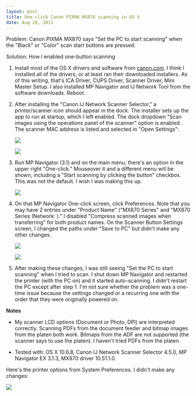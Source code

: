 ```yaml
---
layout: post
title: One-click Canon PIXMA MX870 scanning in OS X
date: Aug 28, 2011
---
```


Problem: Canon PIXMA MX870 says "Set the PC to start scanning" when the "Black" or "Color" scan start buttons are pressed.

Solution: How I enabled one-button scanning

1. Install most of the OS X drivers and software from [canon.com](http://usa.canon.com/cusa/consumer/products/printers_multifunction/office_all_in_one_inkjet_printers/pixma_mx870#DriversAndSoftware). I think I installed all of the drivers, or at least ran their downloaded installers. As of this writing, that's ICA Driver, CUPS Driver, Scanner Driver, Mini Master Setup. I also installed MP Navigator and IJ Network Tool from the software downloads. Reboot.

2. After installing the "Canon IJ Network Scanner Selector," a printer/scanner icon should appear in the dock. The installer sets up the app to run at startup, which I left enabled. The dock dropdown "Scan images using the operations panel of the scanner" option is enabled. The scanner MAC address is listed and selected in "Open Settings":

    ![](http://images.yort.com/blog/canon-pixma-mx870-1.png)

    ![](http://images.yort.com/blog/canon-pixma-mx870-2.png)

3. Run MP Navigator (3.1) and on the main menu, there's an option in the upper right "One-click." Mouseover it and a different menu will be shown, including a "Start scanning by clicking the button" checkbox. This was not the default. I wish I was making this up.

    ![](http://images.yort.com/blog/canon-pixma-mx870-3.png)

4. On that MP Navigator One-click screen, click Preferences. Note that you may have 2 entries under "Product Name" ("MX870 Series" and "MX870 Series (Network: <Your MAC>)." I disabled "Compress scanned images when transferring" for both product names. On the Scanner Button Settings screen, I changed the paths under "Save to PC" but didn't make any other changes.

    ![](http://images.yort.com/blog/canon-pixma-mx870-4.png)

    ![](http://images.yort.com/blog/canon-pixma-mx870-5.png)

5. After making these changes, I was still seeing "Set the PC to start scanning" when I tried to scan. I shut down MP Navigator and restarted the printer (with the PC on) and it started auto-scanning. I didn't restart the PC except after step 1. I'm not sure whether the problem was a one-time issue because the settings changed or a recurring one with the order that they were originally powered on.

**Notes**

* My scanner LCD options (Document or Photo, DPI) are interpreted correctly. Scanning PDFs from the document feeder and bitmap images from the platen both work. Bitmaps from the ADF are not supported (the scanner says to use the platen). I haven't tried PDFs from the platen.

* Tested with: OS X 10.6.8, Canon IJ Network Scanner Selector 4.5.0, MP Navigator EX 3.1.3, MX870 driver 10.51.1.0.

Here's the printer options from System Preferences. I didn't make any changes:

![](http://images.yort.com/blog/canon-pixma-mx870-6.png)